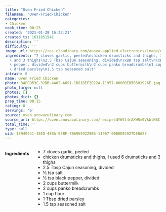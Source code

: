 ```yaml
---
title: "Oven Fried Chicken"
filename: "Oven-Fried-Chicken"
categories:
- Chicken
cook_time: 00:25
created: '2021-01-28 16:32:21'
created_ts: 1611851541
description: ''
difficulty: ''
image_url: https://res.cloudinary.com/anova-applied-electronics/image/upload/w_517,h_327,c_fit,f_auto,q_auto,dpr_2.0,/v1598475544/mobileProduction/jluudzux7wogaxdlfmc6.jpg
ingredients: "7 cloves garlic, peeled\nchicken drumsticks and thighs, I used 6 drumsticks\
  \ and 3 thighs\n2.5 Tbsp Cajun seasoning, divided\n\xBD tsp salt\n\xBD tsp black\
  \ pepper, divided\n2 cups buttermilk\n2 cups panko breadcrumbs\n1 cup flour\n1 Tbsp\
  \ dried parsley\n1.5 tsp seasoned salt"
intrash: 0
name: Oven Fried Chicken
photo: 34CCD53C-32BB-4A02-A891-1B81BEF2D22A-11957-0000DED50301926E.jpg
photo_large: null
photos: []
photos_dict: {}
prep_time: 00:15
rating: 0
servings: '6'
source: oven.anovaculinary.com
source_url: https://oven.anovaculinary.com/recipe/dYW4t4rAXWRm9VkblK6C
total_time: ''
type: null
uid: 18949441-165D-48BA-93BF-70A9659225B6-11957-0000DEC827DEBA27
---
```

<div class="large-8 medium-7 columns" id="writeup">	</div><!-- #writeup -->
</div><!-- #row-one -->
<div class="row" id="row-two">	<div class="medium-4 small-5 columns"><h4 id="ingredients">Ingredients</h4><div class="box box-ingredients content"><ul>
<li>7 cloves garlic, peeled</li>
<li>chicken drumsticks and thighs, I used 6 drumsticks and 3 thighs</li>
<li>2.5 Tbsp Cajun seasoning, divided</li>
<li>½ tsp salt</li>
<li>½ tsp black pepper, divided</li>
<li>2 cups buttermilk</li>
<li>2 cups panko breadcrumbs</li>
<li>1 cup flour</li>
<li>1 Tbsp dried parsley</li>
<li>1.5 tsp seasoned salt</li>
</ul>
</div>	</div>	<div class="medium-6 small-7 columns">	</div>